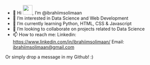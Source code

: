 - 👋 Hi <img src="https://camo.githubusercontent.com/d3359cb00ab0b5ed8f2e1fe3fceb4fbaf3b614340f8c0db99c17b9f50b351770/68747470733a2f2f656d6f6a69732e736c61636b6d6f6a69732e636f6d2f656d6f6a69732f696d616765732f313533313834393433302f343234362f626c6f622d73756e676c61737365732e6769663f31353331383439343330" width="30" data-canonical-src="https://emojis.slackmojis.com/emojis/images/1531849430/4246/blob-sunglasses.gif?1531849430" style="max-width: 100%;">, I’m @ibrahiimsolimaan
- 👀 I’m interested in Data Science and Web Development
- 🌱 I’m currently learning Python, HTML, CSS & Javascript
- 💞️ I’m looking to collaborate on projects related to Data Science
- 📫 How to reach me:
 Linkedin: https://www.linkedin.com/in/ibrahiimsolimaan/
 Email: ibrahiimsolimaan@gmail.com
 
 Or simply drop a message in my Github! :)
<!---
ibrahiimsolimaan/ibrahiimsolimaan is a ✨ special ✨ repository because its `README.md` (this file) appears on your GitHub profile.
You can click the Preview link to take a look at your changes.
--->
